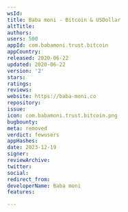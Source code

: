 ```yaml
---
wsId: 
title: Baba moni - Bitcoin & USDollar
altTitle: 
authors: 
users: 500
appId: com.babamoni.trust.bitcoin
appCountry: 
released: 2020-06-22
updated: 2020-06-22
version: '2'
stars: 
ratings: 
reviews: 
website: https://baba-moni.co
repository: 
issue: 
icon: com.babamoni.trust.bitcoin.png
bugbounty: 
meta: removed
verdict: fewusers
appHashes: 
date: 2023-12-19
signer: 
reviewArchive: 
twitter: 
social: 
redirect_from: 
developerName: Baba moni
features: 

---
```


